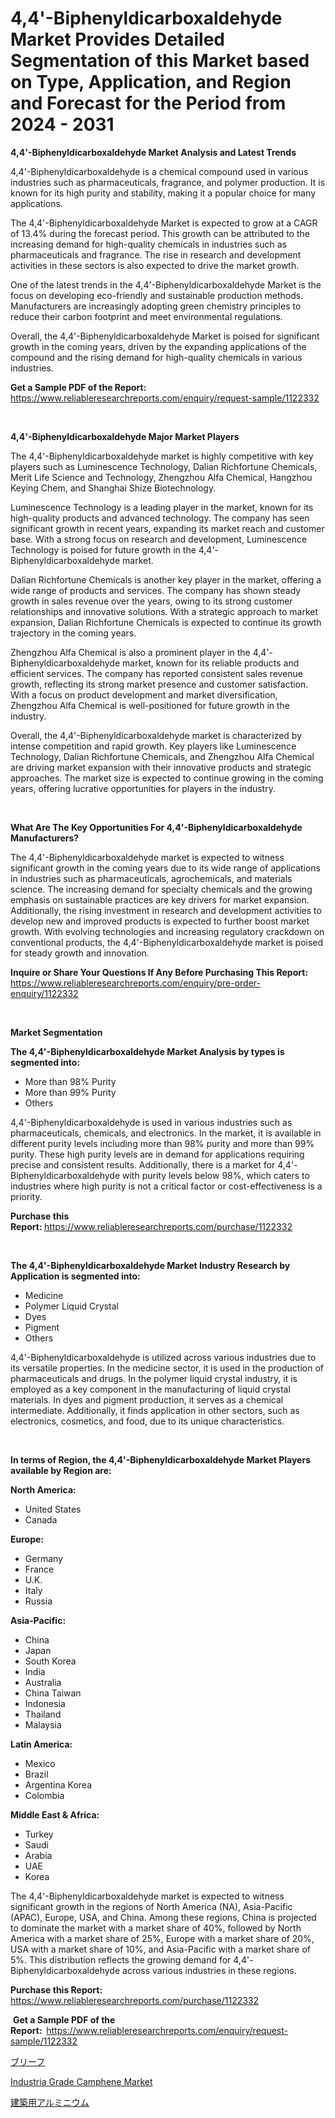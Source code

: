 <p><h1>4,4'-Biphenyldicarboxaldehyde Market Provides Detailed Segmentation of this Market based on Type, Application, and Region and Forecast for the Period from 2024 - 2031</h1></p><p><strong>4,4'-Biphenyldicarboxaldehyde Market Analysis and Latest Trends</strong></p>
<p><p>4,4'-Biphenyldicarboxaldehyde is a chemical compound used in various industries such as pharmaceuticals, fragrance, and polymer production. It is known for its high purity and stability, making it a popular choice for many applications.</p><p>The 4,4'-Biphenyldicarboxaldehyde Market is expected to grow at a CAGR of 13.4% during the forecast period. This growth can be attributed to the increasing demand for high-quality chemicals in industries such as pharmaceuticals and fragrance. The rise in research and development activities in these sectors is also expected to drive the market growth.</p><p>One of the latest trends in the 4,4'-Biphenyldicarboxaldehyde Market is the focus on developing eco-friendly and sustainable production methods. Manufacturers are increasingly adopting green chemistry principles to reduce their carbon footprint and meet environmental regulations.</p><p>Overall, the 4,4'-Biphenyldicarboxaldehyde Market is poised for significant growth in the coming years, driven by the expanding applications of the compound and the rising demand for high-quality chemicals in various industries.</p></p>
<p><strong>Get a Sample PDF of the Report:&nbsp;</strong> <a href="https://www.reliableresearchreports.com/enquiry/request-sample/1122332">https://www.reliableresearchreports.com/enquiry/request-sample/1122332</a></p>
<p>&nbsp;</p>
<p><strong>4,4'-Biphenyldicarboxaldehyde Major Market Players</strong></p>
<p><p>The 4,4'-Biphenyldicarboxaldehyde market is highly competitive with key players such as Luminescence Technology, Dalian Richfortune Chemicals, Merit Life Science and Technology, Zhengzhou Alfa Chemical, Hangzhou Keying Chem, and Shanghai Shize Biotechnology. </p><p>Luminescence Technology is a leading player in the market, known for its high-quality products and advanced technology. The company has seen significant growth in recent years, expanding its market reach and customer base. With a strong focus on research and development, Luminescence Technology is poised for future growth in the 4,4'-Biphenyldicarboxaldehyde market.</p><p>Dalian Richfortune Chemicals is another key player in the market, offering a wide range of products and services. The company has shown steady growth in sales revenue over the years, owing to its strong customer relationships and innovative solutions. With a strategic approach to market expansion, Dalian Richfortune Chemicals is expected to continue its growth trajectory in the coming years.</p><p>Zhengzhou Alfa Chemical is also a prominent player in the 4,4'-Biphenyldicarboxaldehyde market, known for its reliable products and efficient services. The company has reported consistent sales revenue growth, reflecting its strong market presence and customer satisfaction. With a focus on product development and market diversification, Zhengzhou Alfa Chemical is well-positioned for future growth in the industry.</p><p>Overall, the 4,4'-Biphenyldicarboxaldehyde market is characterized by intense competition and rapid growth. Key players like Luminescence Technology, Dalian Richfortune Chemicals, and Zhengzhou Alfa Chemical are driving market expansion with their innovative products and strategic approaches. The market size is expected to continue growing in the coming years, offering lucrative opportunities for players in the industry.</p></p>
<p>&nbsp;</p>
<p><strong>What Are The Key Opportunities For 4,4'-Biphenyldicarboxaldehyde Manufacturers?</strong></p>
<p><p>The 4,4'-Biphenyldicarboxaldehyde market is expected to witness significant growth in the coming years due to its wide range of applications in industries such as pharmaceuticals, agrochemicals, and materials science. The increasing demand for specialty chemicals and the growing emphasis on sustainable practices are key drivers for market expansion. Additionally, the rising investment in research and development activities to develop new and improved products is expected to further boost market growth. With evolving technologies and increasing regulatory crackdown on conventional products, the 4,4'-Biphenyldicarboxaldehyde market is poised for steady growth and innovation.</p></p>
<p><strong>Inquire or Share Your Questions If Any Before Purchasing This Report:</strong> <a href="https://www.reliableresearchreports.com/enquiry/pre-order-enquiry/1122332">https://www.reliableresearchreports.com/enquiry/pre-order-enquiry/1122332</a></p>
<p>&nbsp;</p>
<p><strong>Market Segmentation</strong></p>
<p><strong>The 4,4'-Biphenyldicarboxaldehyde Market Analysis by types is segmented into:</strong></p>
<p><ul><li>More than 98% Purity</li><li>More than 99% Purity</li><li>Others</li></ul></p>
<p><p>4,4'-Biphenyldicarboxaldehyde is used in various industries such as pharmaceuticals, chemicals, and electronics. In the market, it is available in different purity levels including more than 98% purity and more than 99% purity. These high purity levels are in demand for applications requiring precise and consistent results. Additionally, there is a market for 4,4'-Biphenyldicarboxaldehyde with purity levels below 98%, which caters to industries where high purity is not a critical factor or cost-effectiveness is a priority.</p></p>
<p><strong>Purchase this Report:&nbsp;</strong><a href="https://www.reliableresearchreports.com/purchase/1122332">https://www.reliableresearchreports.com/purchase/1122332</a></p>
<p>&nbsp;</p>
<p><strong>The 4,4'-Biphenyldicarboxaldehyde Market Industry Research by Application is segmented into:</strong></p>
<p><ul><li>Medicine</li><li>Polymer Liquid Crystal</li><li>Dyes</li><li>Pigment</li><li>Others</li></ul></p>
<p><p>4,4'-Biphenyldicarboxaldehyde is utilized across various industries due to its versatile properties. In the medicine sector, it is used in the production of pharmaceuticals and drugs. In the polymer liquid crystal industry, it is employed as a key component in the manufacturing of liquid crystal materials. In dyes and pigment production, it serves as a chemical intermediate. Additionally, it finds application in other sectors, such as electronics, cosmetics, and food, due to its unique characteristics.</p></p>
<p>&nbsp;</p>
<p><strong>In terms of Region, the 4,4'-Biphenyldicarboxaldehyde Market Players available by Region are:</strong></p>
<p>
    <p> <strong> North America: </strong>
        <ul>
            <li>United States</li>
            <li>Canada</li>
        </ul>
        </p> 
    <p> <strong> Europe: </strong>
        <ul>
            <li>Germany</li>
            <li>France</li>
            <li>U.K.</li>
            <li>Italy</li>
            <li>Russia</li>
        </ul>
        </p> 
    <p> <strong> Asia-Pacific: </strong>
        <ul>
            <li>China</li>
            <li>Japan</li>
            <li>South Korea</li>
            <li>India</li>
            <li>Australia</li>
            <li>China Taiwan</li>
            <li>Indonesia</li>
            <li>Thailand</li>
            <li>Malaysia</li>
        </ul>
        </p> 
    <p> <strong> Latin America: </strong>
        <ul>
            <li>Mexico</li>
            <li>Brazil</li>
            <li>Argentina Korea</li>
            <li>Colombia</li>
        </ul>
        </p> 
    <p> <strong> Middle East & Africa: </strong>
        <ul>
            <li>Turkey</li>
            <li>Saudi</li>
            <li>Arabia</li>
            <li>UAE</li>
            <li>Korea</li>
        </ul>
    </p>
    </p>
<p><p>The 4,4'-Biphenyldicarboxaldehyde market is expected to witness significant growth in the regions of North America (NA), Asia-Pacific (APAC), Europe, USA, and China. Among these regions, China is projected to dominate the market with a market share of 40%, followed by North America with a market share of 25%, Europe with a market share of 20%, USA with a market share of 10%, and Asia-Pacific with a market share of 5%. This distribution reflects the growing demand for 4,4'-Biphenyldicarboxaldehyde across various industries in these regions.</p></p>
<p><strong>Purchase this Report: </strong><a href="https://www.reliableresearchreports.com/purchase/1122332">https://www.reliableresearchreports.com/purchase/1122332</a></p>
<p>&nbsp;<strong>Get a Sample PDF of the Report:&nbsp;&nbsp;</strong><a href="https://www.reliableresearchreports.com/enquiry/request-sample/1122332">https://www.reliableresearchreports.com/enquiry/request-sample/1122332</a></p>
<p><strong></strong></p>
<p><p><a href="https://medium.com/@violetap1969/%E3%83%96%E3%83%AA%E3%83%BC%E3%83%95%E3%81%AE%E5%B8%82%E5%A0%B4%E5%8B%95%E5%90%91%E3%81%A8%E5%B8%82%E5%A0%B4%E5%88%86%E6%9E%90%E3%81%AF-2024%E5%B9%B4%E3%81%8B%E3%82%892031%E5%B9%B4%E3%81%BE%E3%81%A7%E3%81%AE%E6%9C%9F%E9%96%93%E3%81%AB%E4%BA%88%E6%B8%AC%E3%81%95%E3%82%8C%E3%81%A6%E3%81%84%E3%81%BE%E3%81%99-bd55a969b5bb">ブリーフ</a></p><p><a href="https://view.publitas.com/reportprime-1/industria-grade-camphene-market-analysis-and-market-size-global-industry-overview-market-segmentation-and-forecast-2024-to-2031/">Industria Grade Camphene Market</a></p><p><a href="https://medium.com/@ufukkocak157/%E5%BB%BA%E7%AF%89%E5%B8%82%E5%A0%B4%E5%90%91%E3%81%91%E3%81%AE%E3%82%A2%E3%83%AB%E3%83%9F%E3%83%8B%E3%82%A6%E3%83%A0%E3%81%AE%E5%B8%82%E5%A0%B4%E5%88%86%E6%9E%90-%E3%81%9D%E3%81%AEcagr-%E5%B8%82%E5%A0%B4%E3%82%BB%E3%82%B0%E3%83%A1%E3%83%B3%E3%83%86%E3%83%BC%E3%82%B7%E3%83%A7%E3%83%B3-%E3%81%8A%E3%82%88%E3%81%B3%E3%82%B0%E3%83%AD%E3%83%BC%E3%83%90%E3%83%AB%E7%94%A3%E6%A5%AD%E6%A6%82%E8%A6%81-122e8bfe87da">建築用アルミニウム</a></p></p>